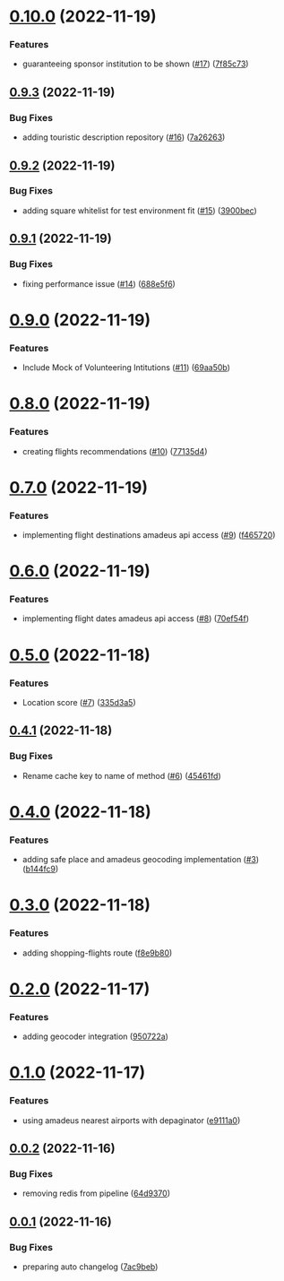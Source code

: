 # [0.10.0](https://github.com/hackthejourney2022/back/compare/v0.9.3...v0.10.0) (2022-11-19)


### Features

* guaranteeing sponsor institution to be shown ([#17](https://github.com/hackthejourney2022/back/issues/17)) ([7f85c73](https://github.com/hackthejourney2022/back/commit/7f85c7337c75b50d586b0ec1f0a4023f2ac24fb0))

## [0.9.3](https://github.com/hackthejourney2022/back/compare/v0.9.2...v0.9.3) (2022-11-19)


### Bug Fixes

* adding touristic description repository ([#16](https://github.com/hackthejourney2022/back/issues/16)) ([7a26263](https://github.com/hackthejourney2022/back/commit/7a262631c7ac1b793371d70105129c93e8492f0a))

## [0.9.2](https://github.com/hackthejourney2022/back/compare/v0.9.1...v0.9.2) (2022-11-19)


### Bug Fixes

* adding square whitelist for test environment fit ([#15](https://github.com/hackthejourney2022/back/issues/15)) ([3900bec](https://github.com/hackthejourney2022/back/commit/3900beccddeba081213c3c1bcad843837d4592a3))

## [0.9.1](https://github.com/hackthejourney2022/back/compare/v0.9.0...v0.9.1) (2022-11-19)


### Bug Fixes

* fixing performance issue ([#14](https://github.com/hackthejourney2022/back/issues/14)) ([688e5f6](https://github.com/hackthejourney2022/back/commit/688e5f6bd846ac0ed1f37ae5c0494c2de4108444))

# [0.9.0](https://github.com/hackthejourney2022/back/compare/v0.8.0...v0.9.0) (2022-11-19)


### Features

* Include Mock of Volunteering Intitutions ([#11](https://github.com/hackthejourney2022/back/issues/11)) ([69aa50b](https://github.com/hackthejourney2022/back/commit/69aa50b220923941810b62f63524f88c51214a75))

# [0.8.0](https://github.com/hackthejourney2022/back/compare/v0.7.0...v0.8.0) (2022-11-19)


### Features

* creating flights recommendations ([#10](https://github.com/hackthejourney2022/back/issues/10)) ([77135d4](https://github.com/hackthejourney2022/back/commit/77135d4c731284319fed02df3dafc529b2b53c90))

# [0.7.0](https://github.com/hackthejourney2022/back/compare/v0.6.0...v0.7.0) (2022-11-19)


### Features

* implementing flight destinations amadeus api access ([#9](https://github.com/hackthejourney2022/back/issues/9)) ([f465720](https://github.com/hackthejourney2022/back/commit/f465720479d152220c306b50c3d24b5ff04ff856))

# [0.6.0](https://github.com/hackthejourney2022/back/compare/v0.5.0...v0.6.0) (2022-11-19)


### Features

* implementing flight dates amadeus api access ([#8](https://github.com/hackthejourney2022/back/issues/8)) ([70ef54f](https://github.com/hackthejourney2022/back/commit/70ef54fcb9b77b0e891d809b431446ca295ce725))

# [0.5.0](https://github.com/hackthejourney2022/back/compare/v0.4.1...v0.5.0) (2022-11-18)


### Features

* Location score ([#7](https://github.com/hackthejourney2022/back/issues/7)) ([335d3a5](https://github.com/hackthejourney2022/back/commit/335d3a57b27f7be8ed371ac786319a01b8c3a75d))

## [0.4.1](https://github.com/hackthejourney2022/back/compare/v0.4.0...v0.4.1) (2022-11-18)


### Bug Fixes

* Rename cache key to name of method ([#6](https://github.com/hackthejourney2022/back/issues/6)) ([45461fd](https://github.com/hackthejourney2022/back/commit/45461fd9f259ab5f4bc21d6fcfd4e23675958b91))

# [0.4.0](https://github.com/hackthejourney2022/back/compare/v0.3.0...v0.4.0) (2022-11-18)


### Features

* adding safe place and amadeus geocoding implementation ([#3](https://github.com/hackthejourney2022/back/issues/3)) ([b144fc9](https://github.com/hackthejourney2022/back/commit/b144fc9acbba1534485504c0b44b0edef8df2a7a))

# [0.3.0](https://github.com/hackthejourney2022/back/compare/v0.2.0...v0.3.0) (2022-11-18)


### Features

* adding shopping-flights route ([f8e9b80](https://github.com/hackthejourney2022/back/commit/f8e9b801535d4994722ce6cddca9e57e4d944f01))

# [0.2.0](https://github.com/hackthejourney2022/back/compare/v0.1.0...v0.2.0) (2022-11-17)


### Features

* adding geocoder integration ([950722a](https://github.com/hackthejourney2022/back/commit/950722ac8a987578b80834836c14272c6ce0e5fa))

# [0.1.0](https://github.com/hackthejourney2022/back/compare/v0.0.2...v0.1.0) (2022-11-17)


### Features

* using amadeus nearest airports with depaginator ([e9111a0](https://github.com/hackthejourney2022/back/commit/e9111a0d4a3bfea49f1941dc5df4b262ef6c75e2))

## [0.0.2](https://github.com/hackthejourney2022/back/compare/v0.0.1...v0.0.2) (2022-11-16)


### Bug Fixes

* removing redis from pipeline ([64d9370](https://github.com/hackthejourney2022/back/commit/64d9370ff5bdb321e670458d2d92ee98ce11e3e9))

## [0.0.1](https://github.com/hackthejourney2022/back/compare/v0.0.0...v0.0.1) (2022-11-16)


### Bug Fixes

* preparing auto changelog ([7ac9beb](https://github.com/hackthejourney2022/back/commit/7ac9beb2425954481c8bb18f31c94da8465dc09d))
